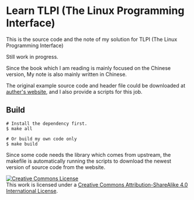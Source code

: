 # Learn TLPI (The Linux Programming Interface)

This is the source code and the note of my solution for TLPI (The Linux Programming Interface)

Still work in progress.

Since the book which I am reading is mainly focused on the Chinese version, My note is also mainly written in Chinese.

The original example source code and header file could be downloaded at [auther's website](https://man7.org/tlpi/code/index.html), and I also provide a scripts for this job.

## Build

```shell
# Install the dependency first.
$ make all

# Or build my own code only
$ make build
```

Since some code needs the library which comes from upstream, the makefile is automatically running the scripts to download the newest version of source code from the website.

<a rel="license" href="http://creativecommons.org/licenses/by-sa/4.0/"><img alt="Creative Commons License" style="border-width:0" src="https://i.creativecommons.org/l/by-sa/4.0/88x31.png" /></a><br />This work is licensed under a <a rel="license" href="http://creativecommons.org/licenses/by-sa/4.0/">Creative Commons Attribution-ShareAlike 4.0 International License</a>.